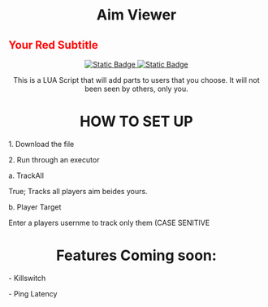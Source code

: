 
<h1 align="center">
Aim Viewer
</h1>

<h2 style="color: red;">Your Red Subtitle</h2>

<p align="center">
<a href= "https://github.com/SomeRandomDeveloperReal/AimViewerV_1.0"><img alt="Static Badge" src="https://img.shields.io/badge/LISENCE-UNLISENCED-red?style=for-the-badge&logo=github">
<a href= "https://github.com/SomeRandomDeveloperReal/AimViewerV_1.0"><img alt="Static Badge" src="https://img.shields.io/badge/Script%20Version-1.0.0-green?style=for-the-badge">
</a>

</p>

<p align="center">
This is a LUA Script that will add parts to users that you choose.
It will not been seen by others, only you.
</p>

<h1 align="center">
HOW TO SET UP
</h1>

<p align-"center">
1. Download the file
</p>
<p align-"center">
2. Run through an executor
</p>
<p align-"center">
  a. TrackAll
</p>
<p align-"center">
True; Tracks all players aim beides yours.
</p>
<p align-"center">
b. Player Target
</p>
<p align-"center">
Enter a players usernme to track only them (CASE SENITIVE
</p>

<h1 align="center">
Features Coming soon:
</h1>
<p align-"center">
- Killswitch
</p>
<p align-"center">
- Ping Latency
</p>
